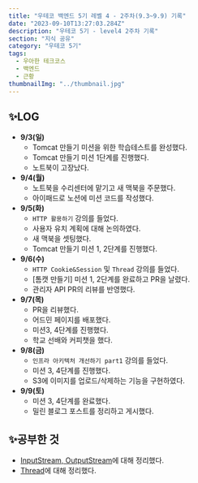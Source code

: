 ```yaml
---
title: "우테코 백엔드 5기 레벨 4 - 2주차(9.3~9.9) 기록"
date: "2023-09-10T13:27:03.284Z"
description: "우테코 5기 - level4 2주차 기록"
section: "지식 공유" 
category: "우테코 5기"
tags:
  - 우아한 테크코스
  - 백엔드
  - 근황
thumbnailImg: "../thumbnail.jpg"
---
```


## ✨LOG

- **9/3(일)**
    - Tomcat 만들기 미션을 위한 학습테스트를 완성했다.
    - Tomcat 만들기 미션 1단계를 진행했다.
    - 노트북이 고장났다.
- **9/4(월)**
    - 노트북을 수리센터에 맡기고 새 맥북을 주문했다.
    - 아이패드로 노션에 미션 코드를 작성했다.
- **9/5(화)**
    - `HTTP 활용하기` 강의를 들었다.
    - 사용자 유치 계획에 대해 논의하였다.
    - 새 맥북을 셋팅했다.
    - Tomcat 만들기 미션 1, 2단계를 진행했다.
- **9/6(수)**
    - `HTTP Cookie&Session` 및 `Thread` 강의를 들었다.
    - [톰캣 만들기] 미션 1, 2단계를 완료하고 PR을 날렸다.
    - 관리자 API PR의 리뷰를 반영했다.
- **9/7(목)**
    - PR을 리뷰했다.
    - 어드민 페이지를 배포했다.
    - 미션3, 4단계를 진행했다.
    - 학교 선배와 커피챗을 했다.
- **9/8(금)**
    - `인프라 아키텍처 개선하기 part1` 강의를 들었다.
    - 미션 3, 4단계를 진행했다.
    - S3에 이미지를 업로드/삭제하는 기능을 구현하였다.
- **9/9(토)**
    - 미션 3, 4단계를 완료했다.
    - 밀린 블로그 포스트를 정리하고 게시했다.

## ✨공부한 것

- [InputStream, OutputStream](https://amaran-th.github.io/Java/[Java]%20Input&Output%20Stream%EA%B3%BC%20File/)에 대해 정리했다.
- [Thread](https://amaran-th.github.io/Java/[Java]%20Thread(%EC%8A%A4%EB%A0%88%EB%93%9C)/)에 대해 정리했다.